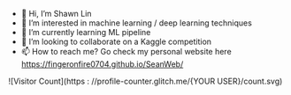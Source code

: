 - 👋 Hi, I’m Shawn Lin
- 👀 I’m interested in machine learning / deep learning techniques
- 🌱 I’m currently learning ML pipeline
- 💞️ I’m looking to collaborate on a Kaggle competition
- 📫 How to reach me? Go check my personal website here https://fingeronfire0704.github.io/SeanWeb/

<!---
fingeronfire0704/fingeronfire0704 is a ✨ special ✨ repository because its `README.md` (this file) appears on your GitHub profile.
You can click the Preview link to take a look at your changes.
--->

![Visitor Count](https : //profile-counter.glitch.me/{YOUR USER}/count.svg)
